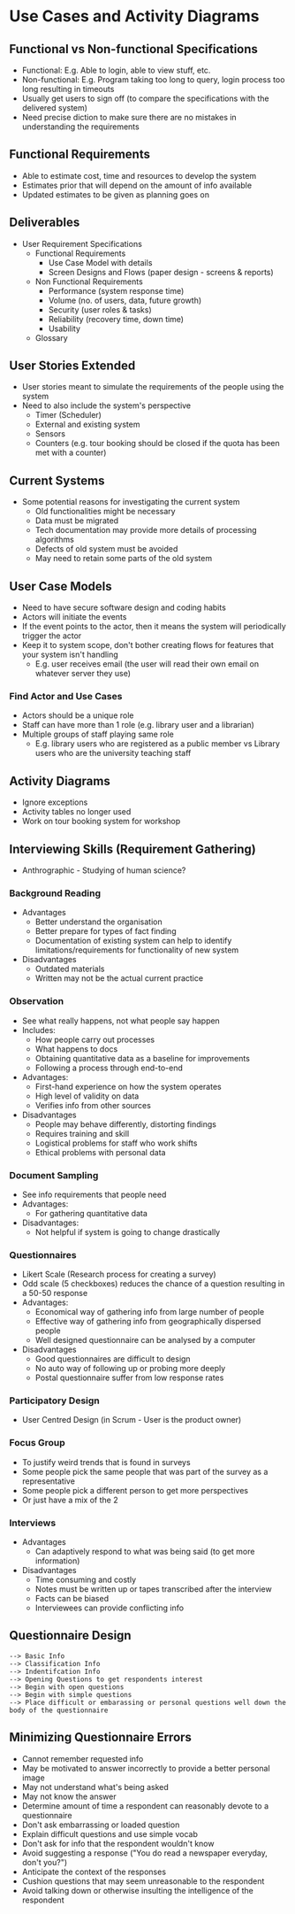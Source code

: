 # Use Cases and Activity Diagrams
## Functional vs Non-functional Specifications 
- Functional: E.g. Able to login, able to view stuff, etc.
- Non-functional: E.g. Program taking too long to query, login process too long resulting in timeouts 
- Usually get users to sign off (to compare the specifications with the delivered system)
- Need precise diction to make sure there are no mistakes in understanding the requirements

## Functional Requirements
- Able to estimate cost, time and resources to develop the system 
- Estimates prior that will depend on the amount of info available 
- Updated estimates to be given as planning goes on 

## Deliverables
- User Requirement Specifications 
  - Functional Requirements 
    - Use Case Model with details 
    - Screen Designs and Flows (paper design - screens & reports)
  - Non Functional Requirements 
    - Performance (system response time)
    - Volume (no. of users, data, future growth)
    - Security (user roles & tasks)
    - Reliability (recovery time, down time)
    - Usability
  - Glossary

## User Stories Extended
- User stories meant to simulate the requirements of the people using the system 
- Need to also include the system's perspective
  - Timer (Scheduler)
  - External and existing system
  - Sensors
  - Counters (e.g. tour booking should be closed if the quota has been met with a counter)

## Current Systems 
- Some potential reasons for investigating the current system 
  - Old functionalities might be necessary
  - Data must be migrated
  - Tech documentation may provide more details of processing algorithms
  - Defects of old system must be avoided
  - May need to retain some parts of the old system

## User Case Models 
- Need to have secure software design and coding habits 
- Actors will initiate the events 
- If the event points to the actor, then it means the system will periodically trigger the actor 
- Keep it to system scope, don't bother creating flows for features that your system isn't handling 
  - E.g. user receives email (the user will read their own email on whatever server they use)

### Find Actor and Use Cases
- Actors should be a unique role 
- Staff can have more than 1 role (e.g. library user and a librarian)
- Multiple groups of staff playing same role
  - E.g. library users who are registered as a public member vs Library users who are the university teaching staff

## Activity Diagrams 
- Ignore exceptions 
- Activity tables no longer used
- Work on tour booking system for workshop

## Interviewing Skills (Requirement Gathering)
- Anthrographic - Studying of human science? 

### Background Reading 
- Advantages
  - Better understand the organisation
  - Better prepare for types of fact finding 
  - Documentation of existing system can help to identify limitations/requirements for functionality of new system
- Disadvantages 
  - Outdated materials
  - Written may not be the actual current practice 

### Observation 
- See what really happens, not what people say happen 
- Includes: 
  - How people carry out processes 
  - What happens to docs 
  - Obtaining quantitative data as a baseline for improvements 
  - Following a process through end-to-end
- Advantages:
  - First-hand experience on how the system operates
  - High level of validity on data
  - Verifies info from other sources 
- Disadvantages
  - People may behave differently, distorting findings 
  - Requires training and skill 
  - Logistical problems for staff who work shifts 
  - Ethical problems with personal data

### Document Sampling
- See info requirements that people need 
- Advantages: 
  - For gathering quantitative data 
- Disadvantages: 
  - Not helpful if system is going to change drastically 

### Questionnaires 
- Likert Scale (Research process for creating a survey)
- Odd scale (5 checkboxes) reduces the chance of a question resulting in a 50-50 response
- Advantages: 
  - Economical way of gathering info from large number of people 
  - Effective way of gathering info from geographically dispersed people 
  - Well designed questionnaire can be analysed by a computer 
- Disadvantages 
  - Good questionnaires are difficult to design
  - No auto way of following up or probing more deeply
  - Postal questionnaire suffer from low response rates 

### Participatory Design 
- User Centred Design (in Scrum - User is the product owner)

### Focus Group 
- To justify weird trends that is found in surveys 
- Some people pick the same people that was part of the survey as a representative
- Some people pick a different person to get more perspectives 
- Or just have a mix of the 2

### Interviews
- Advantages 
  - Can adaptively respond to what was being said (to get more information)
- Disadvantages 
  - Time consuming and costly 
  - Notes must be written up or tapes transcribed after the interview 
  - Facts can be biased 
  - Interviewees can provide conflicting info


## Questionnaire Design
```
--> Basic Info 
--> Classification Info
--> Indentifcation Info 
--> Opening Questions to get respondents interest 
--> Begin with open questions 
--> Begin with simple questions
--> Place difficult or embarassing or personal questions well down the body of the questionnaire 
```

## Minimizing Questionnaire Errors 
- Cannot remember requested info 
- May be motivated to answer incorrectly to provide a better personal image 
- May not understand what's being asked 
- May not know the answer 
- Determine amount of time a respondent can reasonably devote to a questionnaire 
- Don't ask embarrassing or loaded question 
- Explain difficult questions and use simple vocab
- Don't ask for info that the respondent wouldn't know 
- Avoid suggesting a response ("You do read a newspaper everyday, don't you?")
- Anticipate the context of the responses 
- Cushion questions that may seem unreasonable to the respondent
- Avoid talking down or otherwise insulting the intelligence of the respondent

